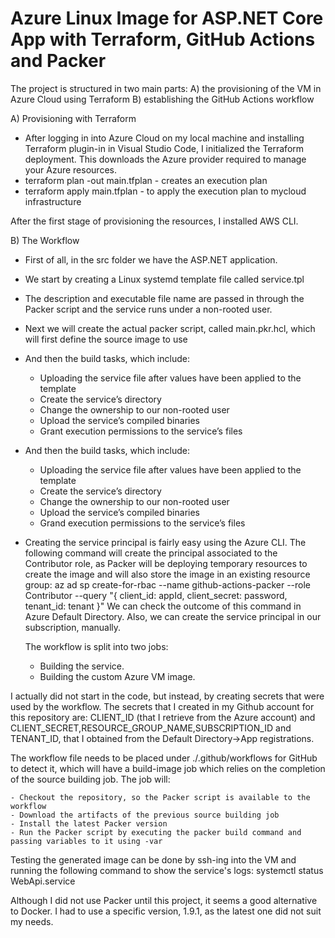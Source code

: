 # Azure Linux Image for ASP.NET Core App with Terraform, GitHub Actions and Packer  

The project is structured in two main parts:
 A) the provisioning of the VM in Azure Cloud using Terraform
 B) establishing the GitHub Actions workflow
 


 A) Provisioning with Terraform
 
 - After logging in into Azure Cloud on my local machine and installing Terraform plugin-in in Visual Studio Code, I initialized the Terraform deployment. 
 This downloads the Azure provider required to manage your Azure resources.
 - terraform plan -out main.tfplan - creates an execution plan
 - terraform apply main.tfplan - to apply the execution plan to mycloud infrastructure
 
 After the first stage of provisioning the resources, I installed AWS CLI.
 
 B) The Workflow
 
 - First of all, in the src folder we have the ASP.NET application.
 - We start by creating a Linux systemd template file called service.tpl
 - The description and executable file name are passed in through the Packer script and the service runs under a non-rooted user.
 - Next we will create the actual packer script, called main.pkr.hcl, which will first define the source image to use
 - And then the build tasks, which include:

    * Uploading the service file after values have been applied to the template
    * Create the service’s directory
    * Change the ownership to our non-rooted user
    * Upload the service’s compiled binaries
    * Grant execution permissions to the service’s files
	
 - And then the build tasks, which include:
    * Uploading the service file after values have been applied to the template
    * Create the service’s directory
    * Change the ownership to our non-rooted user
    * Upload the service’s compiled binaries
    * Grand execution permissions to the service’s files
	
 - Creating the service principal is fairly easy using the Azure CLI. The following command will create the principal associated to the Contributor role, as Packer will be deploying temporary resources to create the image and will also store the image in an existing resource group:
az ad sp create-for-rbac --name github-actions-packer --role Contributor --query "{ client_id: appId, client_secret: password, tenant_id: tenant }"	
We can check the outcome of this command in Azure Default Directory. 
Also, we can create the service principal in our subscription, manually.
	
	The workflow is split into two jobs:

    - Building the service.
    - Building the custom Azure VM image.
	
I actually did not start in the code, but instead, by creating secrets that were used by the workflow. 
The secrets that I created in my Github account for this repository are: CLIENT_ID (that I retrieve from the Azure account) and CLIENT_SECRET,RESOURCE_GROUP_NAME,SUBSCRIPTION_ID and TENANT_ID, that I obtained from the  Default Directory->App registrations.
 
The workflow file needs to be placed under ./.github/workflows for GitHub to detect it, which will have a build-image job which relies on the completion of the source building job. The job will:

    - Checkout the repository, so the Packer script is available to the workflow
    - Download the artifacts of the previous source building job
    - Install the latest Packer version
    - Run the Packer script by executing the packer build command and passing variables to it using -var

Testing the generated image can be done by ssh-ing into the VM and running the following command to show the service's logs: 
systemctl status WebApi.service
	
Although I did not use Packer until this project, it seems a good alternative to Docker. I had to use a specific version, 1.9.1, as the latest one did not suit my needs.
